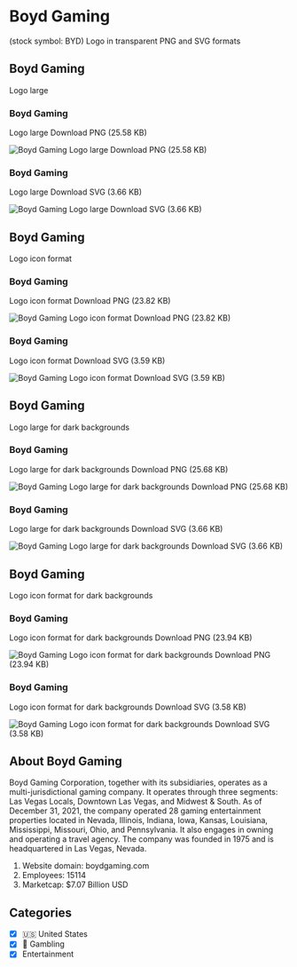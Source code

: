 # Boyd Gaming
 (stock symbol: BYD) Logo in transparent PNG and SVG formats

## Boyd Gaming
 Logo large

### Boyd Gaming
 Logo large Download PNG (25.58 KB)

![Boyd Gaming
 Logo large Download PNG (25.58 KB)](/img/orig/BYD_BIG-c4af9caa.png)

### Boyd Gaming
 Logo large Download SVG (3.66 KB)

![Boyd Gaming
 Logo large Download SVG (3.66 KB)](/img/orig/BYD_BIG-0e076b6e.svg)

## Boyd Gaming
 Logo icon format

### Boyd Gaming
 Logo icon format Download PNG (23.82 KB)

![Boyd Gaming
 Logo icon format Download PNG (23.82 KB)](/img/orig/BYD-5cc77443.png)

### Boyd Gaming
 Logo icon format Download SVG (3.59 KB)

![Boyd Gaming
 Logo icon format Download SVG (3.59 KB)](/img/orig/BYD-82fe3546.svg)

## Boyd Gaming
 Logo large for dark backgrounds

### Boyd Gaming
 Logo large for dark backgrounds Download PNG (25.68 KB)

![Boyd Gaming
 Logo large for dark backgrounds Download PNG (25.68 KB)](/img/orig/BYD_BIG.D-de3f1d23.png)

### Boyd Gaming
 Logo large for dark backgrounds Download SVG (3.66 KB)

![Boyd Gaming
 Logo large for dark backgrounds Download SVG (3.66 KB)](/img/orig/BYD_BIG.D-1c8c4dc1.svg)

## Boyd Gaming
 Logo icon format for dark backgrounds

### Boyd Gaming
 Logo icon format for dark backgrounds Download PNG (23.94 KB)

![Boyd Gaming
 Logo icon format for dark backgrounds Download PNG (23.94 KB)](/img/orig/BYD.D-78fef032.png)

### Boyd Gaming
 Logo icon format for dark backgrounds Download SVG (3.58 KB)

![Boyd Gaming
 Logo icon format for dark backgrounds Download SVG (3.58 KB)](/img/orig/BYD.D-338a34b2.svg)

## About Boyd Gaming


Boyd Gaming Corporation, together with its subsidiaries, operates as a multi-jurisdictional gaming company. It operates through three segments: Las Vegas Locals, Downtown Las Vegas, and Midwest & South. As of December 31, 2021, the company operated 28 gaming entertainment properties located in Nevada, Illinois, Indiana, Iowa, Kansas, Louisiana, Mississippi, Missouri, Ohio, and Pennsylvania. It also engages in owning and operating a travel agency. The company was founded in 1975 and is headquartered in Las Vegas, Nevada.

1. Website domain: boydgaming.com
2. Employees: 15114
3. Marketcap: $7.07 Billion USD


## Categories
- [x] 🇺🇸 United States
- [x] 🎰 Gambling
- [x] Entertainment
